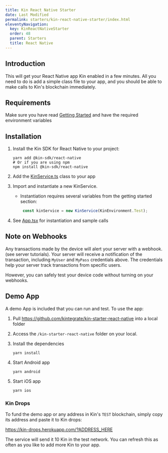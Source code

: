 ```yaml
---
title: Kin React Native Starter
date: Last Modified
permalink: starters/kin-react-native-starter/index.html
eleventyNavigation:
  key: KinReactNativeStarter
  order: 48
  parent: Starters
  title: React Native
---
```


## Introduction

This will get your React Native app Kin enabled in a few minutes. All you need to do is add a simple class file to your app, and you should be able to make calls to Kin's blockchain immediately.

## Requirements

Make sure you have read [Getting Started](/tutorials/getting-started/) and have the required environment variables

## Installation

1. Install the Kin SDK for React Native to your project:

   ```shell
   yarn add @kin-sdk/react-native
   # Or if you are using npm
   npm install @kin-sdk/react-native
   ```

2. Add the [KinService.ts](https://github.com/kintegrate/kin-starter-react-native/blob/main/src/KinService.ts) class to your app

3. Import and instantiate a new KinService.
   - Instantiation requires several variables from the getting started section:

     ```typescript
      const kinService = new KinService(KinEnvironment.Test);
     ```

4. See [App.tsx](https://github.com/kintegrate/kin-starter-react-native/blob/main/src/App.tsx) for instantiation and sample calls

## Note on Webhooks

Any transactions made by the device will alert your server with a webhook. (see server tutorials). Your server will receive a notification of the transaction, including `MyUser` and `MyPass` credentials above. The credentials help your server track transactions from specific users.

However, you can safely test your device code without turning on your webhooks.

## Demo App

A demo App is included that you can run and test. To use the app:

1. Pull https://github.com/kintegrate/kin-starter-react-native into a local folder
2. Access the `/kin-starter-react-native` folder on your local.
3. Install the dependencies

   ```shell
   yarn install
   ```

4. Start Android app

   ```shell
   yarn android
   ```

5. Start iOS app

   ```shell
   yarn ios
   ```

### Kin Drops

To fund the demo app or any address in Kin's `TEST` blockchain, simply copy its address and paste it to Kin drops:

https://kin-drops.herokuapp.com/?ADDRESS_HERE

The service will send it 10 Kin in the test network. You can refresh this as often as you like to add more Kin to your app.
